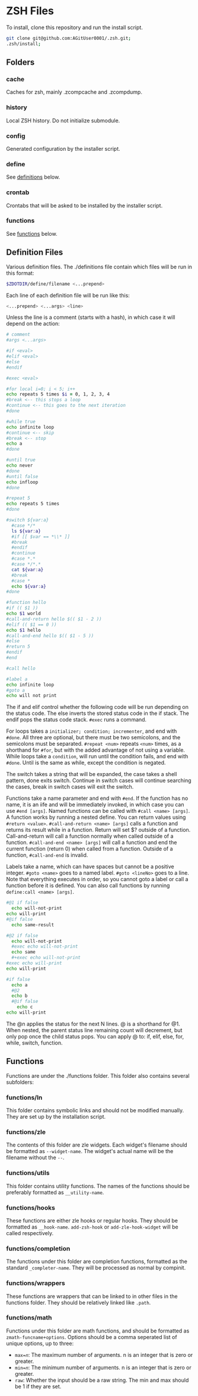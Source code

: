 # ZSH Files

To install, clone this repository and run the install script.

```zsh
git clone git@github.com:AGitUser0001/.zsh.git;
.zsh/install;
```

## Folders

### cache
Caches for zsh, mainly .zcompcache and .zcompdump.

### history
Local ZSH history. Do not initialize submodule.

### config
Generated configuration by the installer script.

### define
See [definitions](#definition-files) below.

### crontab
Crontabs that will be asked to be installed by the installer script.

### functions
See [functions](#functions-1) below.

## Definition Files
Various definition files. The ./definitions file contain which files will be run in this format:

```zsh
$ZDOTDIR/define/filename <...prepend>
```

Each line of each definition file will be run like this:

```zsh
<...prepend> <...args> <line>
```

Unless the line is a comment (starts with a hash), in which case it will depend on the action:

```zsh
# comment
#args <...args>

#if <eval>
#elif <eval>
#else
#endif

#exec <eval>

#for local i=0; i < 5; i++
echo repeats 5 times $i = 0, 1, 2, 3, 4
#break <-- this stops a loop
#continue <-- this goes to the next iteration
#done

#while true
echo infinite loop
#continue <-- skip
#break <-- stop
echo a
#done

#until true
echo never
#done
#until false
echo infloop
#done

#repeat 5
echo repeats 5 times
#done

#switch ${var:a}
  #case */*
  ls ${var:a}
  #if [[ $var == *\\* ]]
  #break
  #endif
  #continue
  #case *.*
  #case */*.*
  cat ${var:a}
  #break
  #case *
  echo ${var:a}
#done

#function hello
#if (( $1 ))
echo $1 world
#call-and-return hello $(( $1 - 2 ))
#elif (( $1 == 0 ))
echo $1 hello
#call-and-end hello $(( $1 - 5 ))
#else
#return 5
#endif
#end

#call hello

#label a
echo infinite loop
#goto a
echo will not print
```
The if and elif control whether the following code will be run depending on the status code.
The else inverts the stored status code in the if stack.
The endif pops the status code stack.
`#exec` runs a command.

For loops takes a `initializer; condition; incrementer`, and end with `#done`.
All three are optional, but there must be two semicolons, and the semicolons must be separated.
`#repeat <num>` repeats `<num>` times, as a shorthand for `#for`, but with the added advantage of not using a variable.
While loops take a `condition`, will run until the condition fails, and end with `#done`.
Until is the same as while, except the condition is negated.

The switch takes a string that will be expanded, the case takes a shell pattern, done exits switch.
Continue in switch cases will continue searching the cases, break in switch cases will exit the switch.

Functions take a name parameter and end with `#end`. If the function has no name, it is an iife and will be immediately invoked, in which case you can use `#end [args]`. Named functions can be called with `#call <name> [args]`. A function works by running a nested define. You can return values using `#return <value>`. `#call-and-return <name> [args]` calls a function and returns its result while in a function. Return will set $? outside of a function. Call-and-return will call a function normally when called outside of a function. `#call-and-end <name> [args]` will call a function and end the current function (return 0) when called from a function. Outside of a function, `#call-and-end` is invalid.

Labels take a name, which can have spaces but cannot be a positive integer.
`#goto <name>` goes to a named label.
`#goto <lineNo>` goes to a line.
Note that everything executes in order, so you cannot goto a label or call a function before it is defined.
You can also call functions by running `define:call <name> [args]`.
```zsh
#@1 if false
  echo will-not-print
echo will-print
#@if false
  echo same-result

#@2 if false
  echo will-not-print
  #exec echo will-not-print
  echo same
  #+exec echo will-not-print
#exec echo will-print
echo will-print

#if false
  echo a
  #@2
  echo b
  #@if false
    echo c
echo will-print
```
The @n applies the status for the next N lines. @ is a shorthand for @1.
When nested, the parent status line remaining count will decrement, but only pop once the child status pops.
You can apply @ to: if, elif, else, for, while, switch, function.

## Functions
Functions are under the ./functions folder.
This folder also contains several subfolders:

### functions/ln
This folder contains symbolic links and should not be modified manually. They are set up by the installation script.

### functions/zle
The contents of this folder are zle widgets. Each widget's filename should be formatted as `--widget-name`. The widget's actual name will be the filename without the `--`.

### functions/utils
This folder contains utility functions. The names of the functions should be preferably formatted as `__utility-name`.

### functions/hooks
These functions are either zle hooks or regular hooks. They should be formatted as `__hook-name`. `add-zsh-hook` or `add-zle-hook-widget` will be called respectively.

### functions/completion
The functions under this folder are completion functions, formatted as the standard `_completer-name`. They will be processed as normal by compinit.

### functions/wrappers
These functions are wrappers that can be linked to in other files in the functions folder. They should be relatively linked like `.path`.

### functions/math
Functions under this folder are math functions, and should be formatted as `zmath-funcname+options`. Options should be a comma seperated list of unique options, up to three:
  - `max=`*`n`*: The maximum number of arguments. n is an integer that is zero or greater.
  - `min=`*`n`*: The minimum number of arguments. n is an integer that is zero or greater.
  - `raw`: Whether the input should be a raw string. The min and max should be 1 if they are set.
